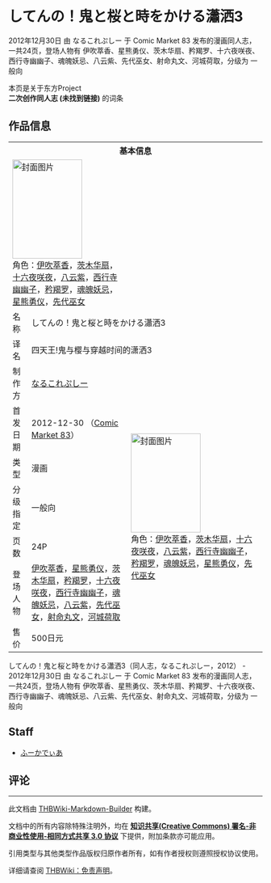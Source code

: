 # してんの！鬼と桜と時をかける瀟洒3

<!-- source html: G:\repos\THBWiki-Markdown-Builder\THBWikiMarkdown\Temp\main\2\21\ns0%3A%E3%81%97%E3%81%A6%E3%82%93%E3%81%AE%EF%BC%81%E9%AC%BC%E3%81%A8%E6%A1%9C%E3%81%A8%E6%99%82%E3%82%92%E3%81%8B%E3%81%91%E3%82%8B%E7%80%9F%E6%B4%923.html -->

2012年12月30日 由 なるこれぷしー 于 Comic Market 83 发布的漫画同人志，一共24页，登场人物有 伊吹萃香、星熊勇仪、茨木华扇、矜羯罗、十六夜咲夜、西行寺幽幽子、魂魄妖忌、八云紫、先代巫女、射命丸文、河城荷取，分级为 一般向

本页是关于东方Project  
 **二次创作同人志 (未找到链接)** 的词条

## 作品信息

<table><tbody><tr><th colspan="3">基本信息</th></tr><tr><td class="cover-artwork-mobile" colspan="2"><a href="./文件-してんの！鬼と桜と時をかける瀟洒3封面.jpg.md" class="image" title="封面图片"><img alt="封面图片" src="https://upload.thwiki.cc/thumb/e/ee/%E3%81%97%E3%81%A6%E3%82%93%E3%81%AE%EF%BC%81%E9%AC%BC%E3%81%A8%E6%A1%9C%E3%81%A8%E6%99%82%E3%82%92%E3%81%8B%E3%81%91%E3%82%8B%E7%80%9F%E6%B4%923%E5%B0%81%E9%9D%A2.jpg/138px-%E3%81%97%E3%81%A6%E3%82%93%E3%81%AE%EF%BC%81%E9%AC%BC%E3%81%A8%E6%A1%9C%E3%81%A8%E6%99%82%E3%82%92%E3%81%8B%E3%81%91%E3%82%8B%E7%80%9F%E6%B4%923%E5%B0%81%E9%9D%A2.jpg" decoding="async" loading="lazy" width="138" height="196" srcset="https://upload.thwiki.cc/thumb/e/ee/%E3%81%97%E3%81%A6%E3%82%93%E3%81%AE%EF%BC%81%E9%AC%BC%E3%81%A8%E6%A1%9C%E3%81%A8%E6%99%82%E3%82%92%E3%81%8B%E3%81%91%E3%82%8B%E7%80%9F%E6%B4%923%E5%B0%81%E9%9D%A2.jpg/207px-%E3%81%97%E3%81%A6%E3%82%93%E3%81%AE%EF%BC%81%E9%AC%BC%E3%81%A8%E6%A1%9C%E3%81%A8%E6%99%82%E3%82%92%E3%81%8B%E3%81%91%E3%82%8B%E7%80%9F%E6%B4%923%E5%B0%81%E9%9D%A2.jpg 1.5x, https://upload.thwiki.cc/thumb/e/ee/%E3%81%97%E3%81%A6%E3%82%93%E3%81%AE%EF%BC%81%E9%AC%BC%E3%81%A8%E6%A1%9C%E3%81%A8%E6%99%82%E3%82%92%E3%81%8B%E3%81%91%E3%82%8B%E7%80%9F%E6%B4%923%E5%B0%81%E9%9D%A2.jpg/276px-%E3%81%97%E3%81%A6%E3%82%93%E3%81%AE%EF%BC%81%E9%AC%BC%E3%81%A8%E6%A1%9C%E3%81%A8%E6%99%82%E3%82%92%E3%81%8B%E3%81%91%E3%82%8B%E7%80%9F%E6%B4%923%E5%B0%81%E9%9D%A2.jpg 2x" data-file-width="800" data-file-height="1136"></a><div class="cover-char">角色：<a href="./伊吹萃香.md" title="伊吹萃香">伊吹萃香</a>，<a href="./茨木华扇.md" title="茨木华扇">茨木华扇</a>，<a href="/%E5%8D%81%E5%85%AD%E5%A4%9C%E5%92%B2%E5%A4%9C" title="十六夜咲夜">十六夜咲夜</a>，<a href="./八云紫.md" title="八云紫">八云紫</a>，<a href="./西行寺幽幽子.md" title="西行寺幽幽子">西行寺幽幽子</a>，<a href="./矜羯罗.md" title="矜羯罗">矜羯罗</a>，<a href="./魂魄妖忌.md" title="魂魄妖忌">魂魄妖忌</a>，<a href="./星熊勇仪.md" title="星熊勇仪">星熊勇仪</a>，<a href="./先代巫女.md" title="先代巫女">先代巫女</a></div></td>
</tr><tr><td class="label">名称</td><td colspan="2"> してんの！鬼と桜と時をかける瀟洒3 </td></tr><tr><td class="label">译名</td><td colspan="2"> 四天王!鬼与樱与穿越时间的潇洒3 </td></tr><tr><td class="label">制作方</td><td><a href="./なるこれぷしー.md" title="なるこれぷしー">なるこれぷしー</a></td><td class="cover-artwork" rowspan="7" style="min-width:196px;"><a href="./文件-してんの！鬼と桜と時をかける瀟洒3封面.jpg.md" class="image" title="封面图片"><img alt="封面图片" src="https://upload.thwiki.cc/thumb/e/ee/%E3%81%97%E3%81%A6%E3%82%93%E3%81%AE%EF%BC%81%E9%AC%BC%E3%81%A8%E6%A1%9C%E3%81%A8%E6%99%82%E3%82%92%E3%81%8B%E3%81%91%E3%82%8B%E7%80%9F%E6%B4%923%E5%B0%81%E9%9D%A2.jpg/138px-%E3%81%97%E3%81%A6%E3%82%93%E3%81%AE%EF%BC%81%E9%AC%BC%E3%81%A8%E6%A1%9C%E3%81%A8%E6%99%82%E3%82%92%E3%81%8B%E3%81%91%E3%82%8B%E7%80%9F%E6%B4%923%E5%B0%81%E9%9D%A2.jpg" decoding="async" loading="lazy" width="138" height="196" srcset="https://upload.thwiki.cc/thumb/e/ee/%E3%81%97%E3%81%A6%E3%82%93%E3%81%AE%EF%BC%81%E9%AC%BC%E3%81%A8%E6%A1%9C%E3%81%A8%E6%99%82%E3%82%92%E3%81%8B%E3%81%91%E3%82%8B%E7%80%9F%E6%B4%923%E5%B0%81%E9%9D%A2.jpg/207px-%E3%81%97%E3%81%A6%E3%82%93%E3%81%AE%EF%BC%81%E9%AC%BC%E3%81%A8%E6%A1%9C%E3%81%A8%E6%99%82%E3%82%92%E3%81%8B%E3%81%91%E3%82%8B%E7%80%9F%E6%B4%923%E5%B0%81%E9%9D%A2.jpg 1.5x, https://upload.thwiki.cc/thumb/e/ee/%E3%81%97%E3%81%A6%E3%82%93%E3%81%AE%EF%BC%81%E9%AC%BC%E3%81%A8%E6%A1%9C%E3%81%A8%E6%99%82%E3%82%92%E3%81%8B%E3%81%91%E3%82%8B%E7%80%9F%E6%B4%923%E5%B0%81%E9%9D%A2.jpg/276px-%E3%81%97%E3%81%A6%E3%82%93%E3%81%AE%EF%BC%81%E9%AC%BC%E3%81%A8%E6%A1%9C%E3%81%A8%E6%99%82%E3%82%92%E3%81%8B%E3%81%91%E3%82%8B%E7%80%9F%E6%B4%923%E5%B0%81%E9%9D%A2.jpg 2x" data-file-width="800" data-file-height="1136"></a><div class="cover-char">角色：<a href="./伊吹萃香.md" title="伊吹萃香">伊吹萃香</a>，<a href="./茨木华扇.md" title="茨木华扇">茨木华扇</a>，<a href="/%E5%8D%81%E5%85%AD%E5%A4%9C%E5%92%B2%E5%A4%9C" title="十六夜咲夜">十六夜咲夜</a>，<a href="./八云紫.md" title="八云紫">八云紫</a>，<a href="./西行寺幽幽子.md" title="西行寺幽幽子">西行寺幽幽子</a>，<a href="./矜羯罗.md" title="矜羯罗">矜羯罗</a>，<a href="./魂魄妖忌.md" title="魂魄妖忌">魂魄妖忌</a>，<a href="./星熊勇仪.md" title="星熊勇仪">星熊勇仪</a>，<a href="./先代巫女.md" title="先代巫女">先代巫女</a></div></td>
</tr><tr><td class="label">首发日期</td><td>2012-12-30&#160;（<a href="/展会作品列表?e=Comic+Market%2383">Comic Market 83</a>）</td></tr><tr><td class="label">类型</td><td>漫画</td></tr><tr><td class="label">分级指定</td><td>一般向</td></tr><tr><td class="label">页数</td><td>24P</td></tr><tr><td class="label">登场人物</td><td><a href="./伊吹萃香.md" title="伊吹萃香">伊吹萃香</a>，<a href="./星熊勇仪.md" title="星熊勇仪">星熊勇仪</a>，<a href="./茨木华扇.md" title="茨木华扇">茨木华扇</a>，<a href="./矜羯罗.md" title="矜羯罗">矜羯罗</a>，<a href="/%E5%8D%81%E5%85%AD%E5%A4%9C%E5%92%B2%E5%A4%9C" title="十六夜咲夜">十六夜咲夜</a>，<a href="./西行寺幽幽子.md" title="西行寺幽幽子">西行寺幽幽子</a>，<a href="./魂魄妖忌.md" title="魂魄妖忌">魂魄妖忌</a>，<a href="./八云紫.md" title="八云紫">八云紫</a>，<a href="./先代巫女.md" title="先代巫女">先代巫女</a>，<a href="./射命丸文.md" title="射命丸文">射命丸文</a>，<a href="./河城荷取.md" title="河城荷取">河城荷取</a></td></tr><tr><td class="label">售价</td><td>500日元</td></tr></tbody></table>

してんの！鬼と桜と時をかける瀟洒3（同人志，なるこれぷしー，2012） - 2012年12月30日 由 なるこれぷしー 于 Comic Market 83 发布的漫画同人志，一共24页，登场人物有 伊吹萃香、星熊勇仪、茨木华扇、矜羯罗、十六夜咲夜、西行寺幽幽子、魂魄妖忌、八云紫、先代巫女、射命丸文、河城荷取，分级为 一般向

## Staff
- [ふーかでぃあ](./ふーかでぃあ.md)


## 评论




---

此文档由 [THBWiki-Markdown-Builder](https://github.com/Delsin-Yu/THBWiki-Markdown-Builder) 构建。

文档中的所有内容除特殊注明外，均在 [**知识共享(Creative Commons) 署名-非商业性使用-相同方式共享 3.0 协议**](https://creativecommons.org/licenses/by-sa/3.0/deed.zh-hans) 下提供，附加条款亦可能应用。

引用类型与其他类型作品版权归原作者所有，如有作者授权则遵照授权协议使用。

详细请查阅 [THBWiki：免责声明](https://thbwiki.cc/THBWiki:%E5%85%8D%E8%B4%A3%E5%A3%B0%E6%98%8E)。

